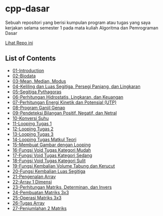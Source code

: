 # cpp-dasar
Sebuah repositori yang berisi kumpulan program atau tugas yang saya kerjakan selama semester 1 pada mata kuliah Algoritma dan Pemrograman Dasar

[Lihat Repo ini](https://github.com/bayufadayan/academic-archive/tree/main/Semester%201/Algoritma%20Dasar%20(cpp-dasar)) 

## List of Contents
- [01-Introduction](https://bayufadayan.github.io/academic-archive/Semester%201/Algoritma%20Dasar%20(cpp-dasar)/01-Introduction)  
- [02-Biodata](https://bayufadayan.github.io/academic-archive/Semester%201/Algoritma%20Dasar%20(cpp-dasar)/02-Biodata)  
- [03-Mean, Median, Modus](https://bayufadayan.github.io/academic-archive/Semester%201/Algoritma%20Dasar%20(cpp-dasar)/03-Mean,%20Median,%20Modus)  
- [04-Keliling dan Luas Segitiga, Persegi Panjang, dan Lingkaran](https://bayufadayan.github.io/academic-archive/Semester%201/Algoritma%20Dasar%20(cpp-dasar)/04-Keliling%20dan%20Luas%20Segitiga,%20Persegi%20Panjang,%20dan%20Lingkaran)  
- [05-Segitiga Pythagoras](https://bayufadayan.github.io/academic-archive/Semester%201/Algoritma%20Dasar%20(cpp-dasar)/05-Segitiga%20Pythagoras)  
- [06-Perhitungan Hidrostatis, Lingkaran, dan Keuangan](https://bayufadayan.github.io/academic-archive/Semester%201/Algoritma%20Dasar%20(cpp-dasar)/06-Perhitungan%20Hidrostatis,%20Lingkaran,%20dan%20Keuangan)  
- [07-Perhitungan Energi Kinetik dan Potensial (UTP)](https://bayufadayan.github.io/academic-archive/Semester%201/Algoritma%20Dasar%20(cpp-dasar)/07-Perhitungan%20Energi%20Kinetik%20dan%20Potensial%20(UTP))  
- [08-Program Ganjil Genap](https://bayufadayan.github.io/academic-archive/Semester%201/Algoritma%20Dasar%20(cpp-dasar)/08-Program%20Ganjil%20Genap)  
- [09-Pendeteksi Bilangan Positif, Negatif, dan Netral](https://bayufadayan.github.io/academic-archive/Semester%201/Algoritma%20Dasar%20(cpp-dasar)/09-Pendeteksi%20Bilangan%20Positif,%20Negatif,%20dan%20Netral)  
- [10-Konversi Suhu](https://bayufadayan.github.io/academic-archive/Semester%201/Algoritma%20Dasar%20(cpp-dasar)/10-Konversi%20Suhu)  
- [11-Looping Tugas 1](https://bayufadayan.github.io/academic-archive/Semester%201/Algoritma%20Dasar%20(cpp-dasar)/11-Looping%20Tugas%201)  
- [12-Looping Tugas 2](https://bayufadayan.github.io/academic-archive/Semester%201/Algoritma%20Dasar%20(cpp-dasar)/12-Looping%20Tugas%202)  
- [13-Looping Tugas 3](https://bayufadayan.github.io/academic-archive/Semester%201/Algoritma%20Dasar%20(cpp-dasar)/13-Looping%20Tugas%203)  
- [14-Looping Tugas Matkul Teori](https://bayufadayan.github.io/academic-archive/Semester%201/Algoritma%20Dasar%20(cpp-dasar)/14-Looping%20Tugas%20Matkul%20Teori)  
- [15-Membuat Gambar dengan Looping](https://bayufadayan.github.io/academic-archive/Semester%201/Algoritma%20Dasar%20(cpp-dasar)/15-Membuat%20Gambar%20dengan%20Looping)  
- [16-Fungsi Void Tugas Kategori Mudah](https://bayufadayan.github.io/academic-archive/Semester%201/Algoritma%20Dasar%20(cpp-dasar)/16-Fungsi%20Void%20Tugas%20Kategori%20Mudah)  
- [17-Fungsi Void Tugas Kategori Sedang](https://bayufadayan.github.io/academic-archive/Semester%201/Algoritma%20Dasar%20(cpp-dasar)/17-Fungsi%20Void%20Tugas%20Kategori%20Sedang)  
- [18-Fungsi Void Tugas Kategori Sulit](https://bayufadayan.github.io/academic-archive/Semester%201/Algoritma%20Dasar%20(cpp-dasar)/18-Fungsi%20Void%20Tugas%20Kategori%20Sulit)  
- [19-Fungsi Kembalian Volume Tabung dan Kerucut](https://bayufadayan.github.io/academic-archive/Semester%201/Algoritma%20Dasar%20(cpp-dasar)/19-Fungsi%20Kembalian%20Volume%20Tabung%20dan%20Kerucut)  
- [20-Fungsi Kembalian Luas Segitiga](https://bayufadayan.github.io/academic-archive/Semester%201/Algoritma%20Dasar%20(cpp-dasar)/20-Fungsi%20Kembalian%20Luas%20Segitiga)  
- [21-Pengenalan Array](https://bayufadayan.github.io/academic-archive/Semester%201/Algoritma%20Dasar%20(cpp-dasar)/21-Pengenalan%20Array)  
- [22-Array 1 Dimensi](https://bayufadayan.github.io/academic-archive/Semester%201/Algoritma%20Dasar%20(cpp-dasar)/22-Array%201%20Dimensi)  
- [23-Perhitungan Matriks, Determinan, dan Invers](https://bayufadayan.github.io/academic-archive/Semester%201/Algoritma%20Dasar%20(cpp-dasar)/23-Perhitungan%20Matriks,%20Determinan,%20dan%20Invers)  
- [24-Pembuatan Matriks 3x3](https://bayufadayan.github.io/academic-archive/Semester%201/Algoritma%20Dasar%20(cpp-dasar)/24-Pembuatan%20Matriks%203x3)  
- [25-Operasi Matriks 3x3](https://bayufadayan.github.io/academic-archive/Semester%201/Algoritma%20Dasar%20(cpp-dasar)/25-Operasi%20Matriks%203x3)  
- [26-Tugas Array](https://bayufadayan.github.io/academic-archive/Semester%201/Algoritma%20Dasar%20(cpp-dasar)/26-Tugas%20Array)  
- [27-Penjumlahan 2 Matriks](https://bayufadayan.github.io/academic-archive/Semester%201/Algoritma%20Dasar%20(cpp-dasar)/27-Penjumlahan%202%20Matriks)  